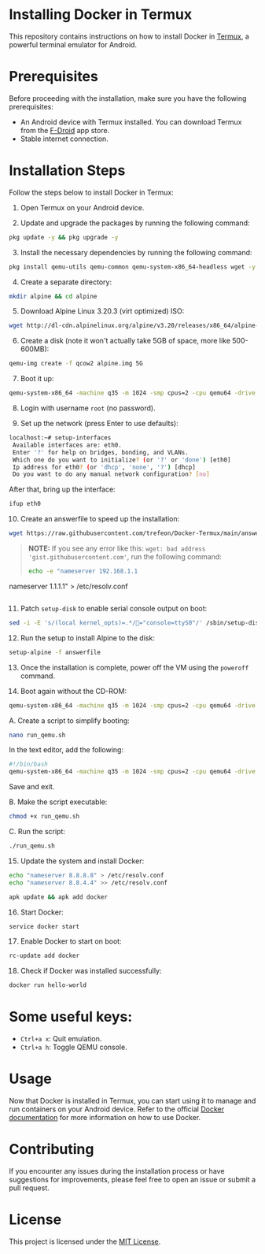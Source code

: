 
# Installing Docker in Termux
This repository contains instructions on how to install Docker in [Termux](https://termux.com/), a powerful terminal emulator for Android.

# Prerequisites
Before proceeding with the installation, make sure you have the following prerequisites:
- An Android device with Termux installed. You can download Termux from the [F-Droid](https://f-droid.org/packages/com.termux/) app store.
- Stable internet connection.

# Installation Steps
Follow the steps below to install Docker in Termux:

1. Open Termux on your Android device.

2. Update and upgrade the packages by running the following command:
```bash
pkg update -y && pkg upgrade -y
```

3. Install the necessary dependencies by running the following command:
```bash
pkg install qemu-utils qemu-common qemu-system-x86_64-headless wget -y
```

4. Create a separate directory:
```bash
mkdir alpine && cd alpine
```

5. Download Alpine Linux 3.20.3 (virt optimized) ISO:
```bash
wget http://dl-cdn.alpinelinux.org/alpine/v3.20/releases/x86_64/alpine-virt-3.20.3-x86_64.iso
```

6. Create a disk (note it won't actually take 5GB of space, more like 500-600MB):
```bash
qemu-img create -f qcow2 alpine.img 5G
```

7. Boot it up:
```bash
qemu-system-x86_64 -machine q35 -m 1024 -smp cpus=2 -cpu qemu64 -drive if=pflash,format=raw,read-only=on,file=$PREFIX/share/qemu/edk2-x86_64-code.fd -netdev user,id=n1,dns=8.8.8.8,hostfwd=tcp::2222-:22 -device virtio-net,netdev=n1 -cdrom alpine-virt-3.20.3-x86_64.iso -nographic alpine.img
```

8. Login with username `root` (no password).

9. Set up the network (press Enter to use defaults):
```bash
localhost:~# setup-interfaces
 Available interfaces are: eth0.
 Enter '?' for help on bridges, bonding, and VLANs.
 Which one do you want to initialize? (or '?' or 'done') [eth0]
 Ip address for eth0? (or 'dhcp', 'none', '?') [dhcp]
 Do you want to do any manual network configuration? [no]
```

After that, bring up the interface:
```bash
ifup eth0
```

10. Create an answerfile to speed up the installation:
```bash
wget https://raw.githubusercontent.com/trefeon/Docker-Termux/main/answerfile
```

> **NOTE:** If you see any error like this: `wget: bad address 'gist.githubusercontent.com'`, run the following command:
> ```bash
> echo -e "nameserver 192.168.1.1
nameserver 1.1.1.1" > /etc/resolv.conf
> ```

11. Patch `setup-disk` to enable serial console output on boot:
```bash
sed -i -E 's/(local kernel_opts)=.*/="console=ttyS0"/' /sbin/setup-disk
```

12. Run the setup to install Alpine to the disk:
```bash
setup-alpine -f answerfile
```

13. Once the installation is complete, power off the VM using the `poweroff` command.

14. Boot again without the CD-ROM:
```bash
qemu-system-x86_64 -machine q35 -m 1024 -smp cpus=2 -cpu qemu64 -drive if=pflash,format=raw,read-only=on,file=$PREFIX/share/qemu/edk2-x86_64-code.fd -netdev user,id=n1,dns=8.8.8.8,hostfwd=tcp::2222-:22 -device virtio-net,netdev=n1 -nographic alpine.img
```

A. Create a script to simplify booting:
```bash
nano run_qemu.sh
```
In the text editor, add the following:
```bash
#!/bin/bash
qemu-system-x86_64 -machine q35 -m 1024 -smp cpus=2 -cpu qemu64 -drive if=pflash,format=raw,read-only=on,file=$PREFIX/share/qemu/edk2-x86_64-code.fd -netdev user,id=n1,dns=8.8.8.8,hostfwd=tcp::2222-:22 -device virtio-net,netdev=n1 -nographic alpine.img
```
Save and exit.

B. Make the script executable:
```bash
chmod +x run_qemu.sh
```

C. Run the script:
```bash
./run_qemu.sh
```

15. Update the system and install Docker:
```bash
echo "nameserver 8.8.8.8" > /etc/resolv.conf
echo "nameserver 8.8.4.4" >> /etc/resolv.conf

apk update && apk add docker
```

16. Start Docker:
```bash
service docker start
```

17. Enable Docker to start on boot:
```bash
rc-update add docker
```

18. Check if Docker was installed successfully:
```bash
docker run hello-world
```

# Some useful keys:
- `Ctrl+a x`: Quit emulation.
- `Ctrl+a h`: Toggle QEMU console.

# Usage
Now that Docker is installed in Termux, you can start using it to manage and run containers on your Android device. Refer to the official [Docker documentation](https://docs.docker.com/) for more information on how to use Docker.

# Contributing
If you encounter any issues during the installation process or have suggestions for improvements, please feel free to open an issue or submit a pull request.

# License
This project is licensed under the [MIT License](LICENSE).
